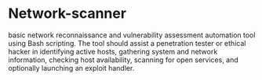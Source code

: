# Network-scanner
basic network reconnaissance and vulnerability assessment automation tool using Bash scripting. The tool should assist a penetration tester or ethical hacker in identifying active hosts, gathering system and network information, checking host availability, scanning for open services, and optionally launching an exploit handler. 
